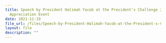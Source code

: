 ```yaml
---
title: Speech by President Halimah Yacob at the President's Challenge 2021
  Appreciation Event
date: 2021-11-19
file_url: /files/Speech-by-President-Halimah-Yacob-at-the-President-s-Challenge-2021-Appreciation-Event.pdf
layout: file
description: ""
---
```



